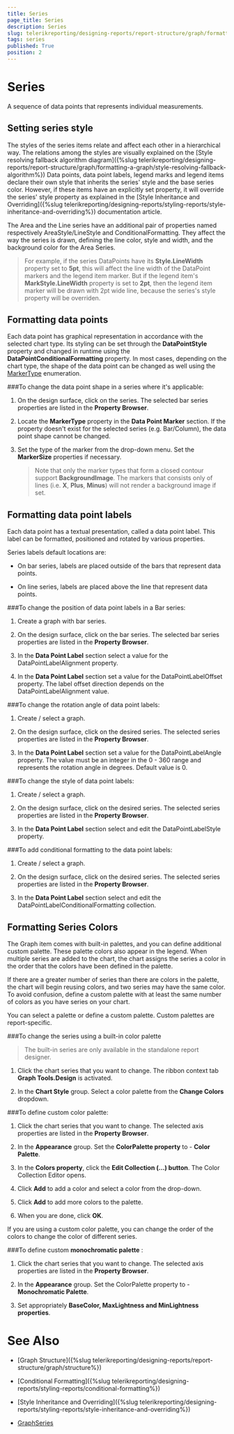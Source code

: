 ```yaml
---
title: Series
page_title: Series 
description: Series
slug: telerikreporting/designing-reports/report-structure/graph/formatting-a-graph/series
tags: series
published: True
position: 2
---
```


# Series

A sequence of data points that represents individual measurements.

## Setting series style

The styles of the series items relate and affect each other in a hierarchical way. The relations among the styles are visually explained on the [Style resolving fallback algorithm diagram]({%slug telerikreporting/designing-reports/report-structure/graph/formatting-a-graph/style-resolving-fallback-algorithm%}) Data points, data point labels, legend marks and legend items declare their own style that inherits the series' style and the base series color. However, if these items have an explicitly set property, it will override the series' style property as explained in the [Style Inheritance and Overriding]({%slug telerikreporting/designing-reports/styling-reports/style-inheritance-and-overriding%}) documentation article. 

The Area and the Line series have an additional pair of properties named respectively AreaStyle/LineStyle and ConditionalFormatting. They affect the way the series is drawn, defining the line color, style and width, and the background color for the Area Series. 

> For example, if the series DataPoints have its __Style.LineWidth__ property set to __5pt__, this will affect the line width of the DataPoint markers and the legend item marker. But if the legend item's __MarkStyle.LineWidth__ property is set to __2pt__, then the legend item marker will be drawn with 2pt wide line, because the series's style property will be overriden. 


## Formatting data points

Each data point has graphical representation in accordance with the selected chart type. Its styling can be set through the __DataPointStyle__ property and changed in runtime using the __DataPointConditionalFormatting__ property. In most cases, depending on the chart type, the shape of the data point can be changed as well using the [MarkerType](/reporting/api/Telerik.Reporting.LineSeries#Telerik_Reporting_LineSeries_MarkerType)  enumeration. 

###To change the data point shape in a series where it's applicable: 

1. On the design surface, click on the series. The selected bar series properties are listed in the __Property Browser__. 

1. Locate the __MarkerType__ property in the __Data Point Marker__ section. If the property doesn't exist for the selected series (e.g. Bar/Column), the data point shape cannot be changed.

1. Set the type of the marker from the drop-down menu. Set the __MarkerSize__ properties if necessary. 

    >Note that only the marker types that form a closed contour support __BackgroundImage__. The markers that consists only of lines (i.e. __X__, __Plus__, __Minus__) will not render a background image if set. 

## Formatting data point labels

Each data point has a textual presentation, called a data point label. This label can be formatted, positioned and rotated by various properties. 

Series labels default locations are:

* On bar series, labels are placed outside of the bars that represent data points.

* On line series, labels are placed above the line that represent data points.

###To change the position of data point labels in a Bar series:

1. Create a graph with bar series.

1. On the design surface, click on the bar series. The selected bar series properties are listed in the __Property Browser__. 

1. In the __Data Point Label__ section select a value for the DataPointLabelAlignment property. 

1. In the __Data Point Label__ section set a value for the DataPointLabelOffset property. The label offset direction depends on the DataPointLabelAlignment value. 

###To change the rotation angle of data point labels:

1. Create / select a graph.

1. On the design surface, click on the desired series. The selected series properties are listed in the __Property Browser__. 

1. In the __Data Point Label__ section set a value for the DataPointLabelAngle property. The value must be an integer in the 0 - 360 range and represents the rotation angle in degrees. Default value is 0. 

###To change the style of data point labels:

1. Create / select a graph.

1. On the design surface, click on the desired series. The selected series properties are listed in the __Property Browser__. 

1. In the __Data Point Label__ section select and edit the DataPointLabelStyle property. 

###To add conditional formatting to the data point labels:

1. Create / select a graph.

1. On the design surface, click on the desired series. The selected series properties are listed in the __Property Browser__. 

1. In the __Data Point Label__ section select and edit the DataPointLabelConditionalFormatting collection. 

## Formatting Series Colors

The Graph item comes with built-in palettes, and you can define additional custom palette. These palette colors also appear in the legend. When multiple series are added to the chart, the chart assigns the series a color in the order that the colors have been defined in the palette. 

If there are a greater number of series than there are colors in the palette, the chart will begin reusing colors, and two series may have the same color. To avoid confusion, define a custom palette with at least the same number of colors as you have series on your chart. 

You can select a palette or define a custom palette. Custom palettes are report-specific. 

###To change the series using a built-in color palette

> The built-in series are only available in the standalone report designer. 

1. Click the chart series that you want to change. The ribbon context tab __Graph Tools.Design__ is activated. 

1. In the __Chart Style__ group. Select a color palette from the __Change Colors__ dropdown. 

###To define custom color palette:

1. Click the chart series that you want to change. The selected axis properties are listed in the __Property Browser__. 

1. In the __Appearance__ group. Set the __ColorPalette property__ to - __Color Palette__. 

1. In the __Colors property__, click the __Edit Collection (…) button__. The Color Collection Editor opens. 

1. Click __Add__ to add a color and select a color from the drop-down. 

1. Click __Add__ to add more colors to the palette. 

1. When you are done, click __OK__. 

If you are using a custom color palette, you can change the order of the colors to change the color of different series.

###To define custom __monochromatic palette__ :

1. Click the chart series that you want to change. The selected axis properties are listed in the __Property Browser__. 

1. In the __Appearance__ group. Set the ColorPalette property to - __Monochromatic Palette__. 

1. Set appropriately __BaseColor, MaxLightness and MinLightness properties__. 


# See Also

* [Graph Structure]({%slug telerikreporting/designing-reports/report-structure/graph/structure%})

* [Conditional Formatting]({%slug telerikreporting/designing-reports/styling-reports/conditional-formatting%})

* [Style Inheritance and Overriding]({%slug telerikreporting/designing-reports/styling-reports/style-inheritance-and-overriding%}) 

* [GraphSeries](/reporting/api/Telerik.Reporting.GraphSeries)
